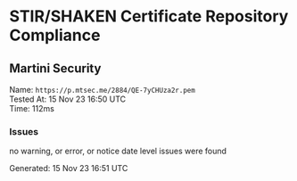 # STIR/SHAKEN Certificate Repository Compliance

## Martini Security

Name: `https://p.mtsec.me/2884/QE-7yCHUza2r.pem`\
Tested At: 15 Nov 23 16:50 UTC\
Time: 112ms

### Issues

no warning, or error, or notice date level issues were found

Generated: 15 Nov 23 16:51 UTC